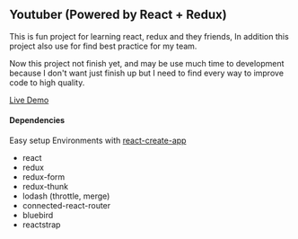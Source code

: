 ## Youtuber (Powered by React + Redux)
This is fun project for learning react, redux and they friends, In addition this project also use for find best practice for my team.

Now this project not finish yet, and may be use much time to development because I don't want just finish up but I need to find every way to improve code to high quality.

[Live Demo](https://react-youtube-api-tain.firebaseapp.com)


#### Dependencies
Easy setup Environments with [react-create-app](https://github.com/facebookincubator/create-react-app)
- react
- redux
- redux-form
- redux-thunk
- lodash (throttle, merge)
- connected-react-router
- bluebird
- reactstrap